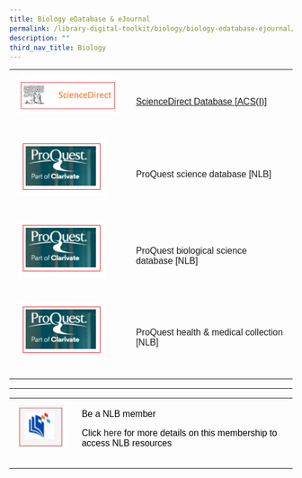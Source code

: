 ```yaml
---
title: Biology eDatabase & eJournal
permalink: /library-digital-toolkit/biology/biology-edatabase-ejournal/
description: ""
third_nav_title: Biology
---
```


<table style="box-sizing: border-box; border-collapse: collapse; min-width: 500px; margin-top: 0px; color: rgb(0, 0, 0); font-family: Arial, sans-serif; font-size: 16px; font-style: normal; font-variant-ligatures: normal; font-variant-caps: normal; font-weight: 400; letter-spacing: normal; orphans: 2; text-align: start; text-transform: none; white-space: normal; widows: 2; word-spacing: 0px; -webkit-text-stroke-width: 0px; text-decoration-thickness: initial; text-decoration-style: initial; text-decoration-color: initial;"><tbody style="box-sizing: border-box; margin-top: 0px;"><tr style="box-sizing: border-box; margin-top: 0px;"><td style="box-sizing: border-box; border-collapse: collapse; padding: 10px 15px; line-height: 18px; margin-top: 0px;"><a href="https://anglochineseschooli.sharepoint.com/sites/ACSIeResources/SitePages/eJournal-%26-eDatabase.aspx" target="_blank" rel="noopener noreferrer" style="box-sizing: border-box; background-color: transparent; font-size: 1em; font-family: Arial, sans-serif !important; text-decoration: none; margin-top: 0px;"><img loading="lazy" class="alignnone wp-image-19059 size-full" src="/images/Library%20Digital%20Toolkit/sci-direct.png" alt="" width="207" height="80" style="box-sizing: border-box; border-style: none; max-width: 100%; height: auto; margin: 0px 20px 20px 0px;"></a></td><td style="box-sizing: border-box; border-collapse: collapse; padding: 10px 15px; line-height: 18px;"><a href="https://anglochineseschooli.sharepoint.com/sites/ACSIeResources/SitePages/eJournal-%26-eDatabase.aspx" style="box-sizing: border-box; background-color: transparent; font-size: 1em; font-family: Arial, sans-serif !important; outline-width: 0px; text-decoration: underline; margin-top: 0px;">ScienceDirect Database [ACS(I)]</a></td></tr><tr style="box-sizing: border-box;"><td style="box-sizing: border-box; border-collapse: collapse; padding: 10px 15px; line-height: 18px; margin-top: 0px;"><a href="https://eresources.nlb.gov.sg/main/Browse?startsWith=P" style="box-sizing: border-box; background-color: transparent; font-size: 1em; font-family: Arial, sans-serif !important; text-decoration: none; margin-top: 0px;"><img loading="lazy" class="alignnone wp-image-19058 size-full" src="/images/Library%20Digital%20Toolkit/Pro-Quest.png" alt="" width="157" height="101" style="box-sizing: border-box; border-style: none; max-width: 100%; height: auto; margin: 0px 20px 20px 0px;"></a></td><td style="box-sizing: border-box; border-collapse: collapse; padding: 10px 15px; line-height: 18px;"><a href="https://eresources.nlb.gov.sg/main/Browse?startsWith=P" style="box-sizing: border-box; background-color: transparent; font-size: 1em; font-family: Arial, sans-serif !important; text-decoration: none; margin-top: 0px;">ProQuest science database [NLB]</a></td></tr><tr style="box-sizing: border-box;"><td style="box-sizing: border-box; border-collapse: collapse; padding: 10px 15px; line-height: 18px; margin-top: 0px;"><a href="https://eresources.nlb.gov.sg/main/Browse?startsWith=P" style="box-sizing: border-box; background-color: transparent; font-size: 1em; font-family: Arial, sans-serif !important; text-decoration: none; margin-top: 0px;"><img loading="lazy" class="alignnone wp-image-19058 size-full" src="/images/Library%20Digital%20Toolkit/Pro-Quest.png" alt="" width="157" height="101" style="box-sizing: border-box; border-style: none; max-width: 100%; height: auto; margin: 0px 20px 20px 0px;"></a></td><td style="box-sizing: border-box; border-collapse: collapse; padding: 10px 15px; line-height: 18px;"><a href="https://eresources.nlb.gov.sg/main/Browse?startsWith=P" style="box-sizing: border-box; background-color: transparent; font-size: 1em; font-family: Arial, sans-serif !important; text-decoration: none; margin-top: 0px;">ProQuest biological science database [NLB]</a></td></tr><tr style="box-sizing: border-box;"><td style="box-sizing: border-box; border-collapse: collapse; padding: 10px 15px; line-height: 18px; margin-top: 0px;"><a href="https://eresources.nlb.gov.sg/main/Browse?startsWith=P" style="box-sizing: border-box; background-color: transparent; font-size: 1em; font-family: Arial, sans-serif !important; text-decoration: none; margin-top: 0px;"><img loading="lazy" class="alignnone wp-image-19058 size-full" src="/images/Library%20Digital%20Toolkit/Pro-Quest.png" alt="" width="157" height="101" style="box-sizing: border-box; border-style: none; max-width: 100%; height: auto; margin: 0px 20px 20px 0px;"></a></td><td style="box-sizing: border-box; border-collapse: collapse; padding: 10px 15px; line-height: 18px;"><a href="https://eresources.nlb.gov.sg/main/Browse?startsWith=P" style="box-sizing: border-box; background-color: transparent; font-size: 1em; font-family: Arial, sans-serif !important; text-decoration: none; margin-top: 0px;">ProQuest health &amp; medical collection [NLB]</a></td></tr></tbody></table>

* * *

<table style="box-sizing: border-box; border-collapse: collapse; min-width: 500px; color: rgb(0, 0, 0); font-family: Arial, sans-serif; font-size: 16px; font-style: normal; font-variant-ligatures: normal; font-variant-caps: normal; font-weight: 400; letter-spacing: normal; orphans: 2; text-align: start; text-transform: none; white-space: normal; widows: 2; word-spacing: 0px; -webkit-text-stroke-width: 0px; text-decoration-thickness: initial; text-decoration-style: initial; text-decoration-color: initial;"><tbody style="box-sizing: border-box; margin-top: 0px;"><tr style="box-sizing: border-box; margin-top: 0px;"><td style="box-sizing: border-box; border-collapse: collapse; padding: 10px 15px; line-height: 18px; margin-top: 0px;"><img loading="lazy" class="alignnone size-full wp-image-19016" src="/images/Library%20Digital%20Toolkit/library-logo.jpg" alt="" width="100" height="96" style="box-sizing: border-box; border-style: none; max-width: 100%; height: auto; margin: 0px 20px 20px 0px;"></td><td style="box-sizing: border-box; border-collapse: collapse; padding: 10px 15px; line-height: 18px;">Be a NLB member<p style="box-sizing: border-box; margin-top: 0px;"></p><p style="box-sizing: border-box;">Click<span>&nbsp;</span><a href="https://drive.google.com/file/d/1lu_8sdJG-Cn2_I-7SSl0ttggJEhauSMn/view?usp=sharing" style="box-sizing: border-box; background-color: transparent; font-size: 1em; font-family: Arial, sans-serif !important; text-decoration: none; margin-top: 0px;">here</a><span>&nbsp;</span>for more details on this membership to access NLB resources</p></td></tr></tbody></table>